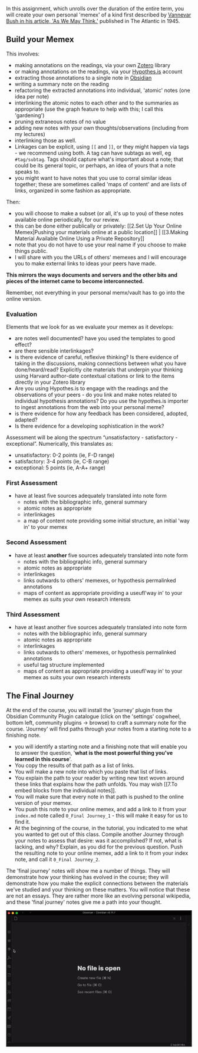 In this assignment, which unrolls over the duration of the entire term, you will create your own personal 'memex' of a kind first described by [Vannevar Bush in his article, 'As We May Think.'](https://www.theatlantic.com/magazine/archive/1945/07/as-we-may-think/303881/) published in The Atlantic in 1945.

## Build your Memex

This involves:

- making annotations on the readings, via your own [Zotero](https://zotero.org) library
- or making annotations on the readings, via your [Hypothes.is](https://hypothes.is) account
- extracting those annotations to a single note in [Obsidian](https://obsidian.md)
- writing a summary note on the reading
- refactoring the extracted annotations into individual, 'atomic' notes (one idea per note)
- interlinking the atomic notes to each other and to the summaries as appropriate (use the graph feature to help with this; I call this 'gardening')
- pruning extraneous notes of no value
- adding new notes with your own thoughts/observations (including from my lectures)
- interlinking those as well.
- Linkages can be explicit, using `[[` and `]]`, or they might happen via tags - we recommend using both. A tag can have subtags as well, eg `#tag/subtag`. Tags should capture what's important about a note; that could be its general topic, or perhaps, an idea of yours that a note speaks to.
- you might want to have notes that you use to corral similar ideas together; these are sometimes called 'maps of content' and are lists of links, organized in some fashion as appropriate. 

Then:

+ you will choose to make a subset (or all, it's up to you) of these notes available online periodically, for our review.
+ this can be done either publically or privately: [[2.Set Up Your Online Memex|Pushing your materials online at a public location]] | [[3.Making Material Available Online Using a Private Repository]]
+ note that you do not have to use your real name if you choose to make things public.
+ I will share with you the URLs of others' memexes and I will encourage you to make external links to ideas your peers have made.

**This mirrors the ways documents and servers and the other bits and pieces of the internet came to become interconnected.**

Remember, not everything in your personal memx/vault has to go into the online version.

### Evaluation

Elements that we look for as we evaluate your memex as it develops:

- are notes well documented? have you used the templates to good effect?
- are there sensible interlinkages? 
- is there evidence of careful, reflexive thinking? Is there evidence of taking in the discussions, making connections between what you have done/heard/read? Explicitly cite materials that underpin your thinking using Harvard author-date contextual citations or link to the items directly in your Zotero library
- Are you using Hypothes.is to engage with the readings and the observations of your peers - do you link and make notes related to individual hypothesis annotations? Do you use the hypothes.is importer to ingest annotations from the web into your personal meme?
- is there evidence for how any feedback has been considered, adopted, adapted?
- Is there evidence for a developing sophistication in the work?

Assessment will be along the spectrum “unsatisfactory - satisfactory - exceptional”. Numerically, this translates as:

-   unsatisfactory: 0-2 points (ie, F-D range)
-   satisfactory: 3-4 points (ie, C-B range)
-   exceptional: 5 points (ie, A-A+ range)

### First Assessment

- have at least five sources adequately translated into note form
	- notes with the bibliographic info, general summary
	- atomic notes as appropriate
	- interlinkages
	- a map of content note providing some initial structure, an initial 'way in' to your memex

### Second Assessment
- have at least **another** five sources adequately translated into note form
	- notes with the bibliographic info, general summary
	- atomic notes as appropriate
	- interlinkages
	- links outwards to others' memexes, or hypothesis permalinked annotations
	- maps of content as appropriate providing a useufl'way in' to your memex as suits your own research interests

### Third Assessment
- have at least another five sources adequately translated into note form
	- notes with the bibliographic info, general summary
	- atomic notes as appropriate
	- interlinkages
	- links outwards to others' memexes, or hypothesis permalinked annotations
	- useful tag structure implemented
	- maps of content as appropriate providing a useufl'way in' to your memex as suits your own research interests

## The Final Journey

At the end of the course, you will install the 'journey' plugin from the Obsidian Community Plugin catalogue (click on the 'settings' cogwheel, bottom left, community plugins -> browse) to craft a summary note for the course. 'Journey' will find paths through your notes from a starting note to a finishing note.  

- you will identify a starting note and a finishing note that will enable you to answer the question, '**what is the most powerful thing you've learned in this course**'. 
- You copy the results of that path as a list of links. 
- You will make a new note into which you paste that list of links.
- You explain the path to your reader by writing new text woven around these links that explains how the path unfolds. You may wish [[7.To embed blocks from the individual notes]].
- You will make sure that every note in that path is pushed to the online version of your memex. 
- You push this note to your online memex, and add a link to it from your `index.md` note called `0_Final Journey_1` - this will make it easy for us to find it.
- At the beginning of the course, in the tutorial, you indicated to me what you wanted to get out of this class. Compile another Journey through your notes to assess that desire: was it accomplished? If not, what is lacking, and why? Explain, as you did for the previous question. Push the resulting note to your online memex, add a link to it from your index note, and call it `0_Final Journey_2`.

The 'final journey' notes will show me a number of things. They will demonstrate how your thinking has evolved in the course; they will demonstrate how you make the explicit connections between the materials we've studied and your thinking on these matters. You will notice that these are not an essays. They are rather more like an evolving personal wikipedia, and these 'final journey' notes give me a path into your thought.


<img src="https://raw.githubusercontent.com/akaalias/obsidian-journey-plugin/master/journey-demo.gif"></img>
